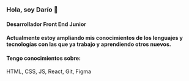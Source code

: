 ### Hola, soy Darío 👋
#### Desarrollador Front End Junior



#### Actualmente estoy ampliando mis conocimientos de los lenguajes y tecnologías con las que ya trabajo y aprendiendo otros nuevos.


#### Tengo conocimientos sobre:
HTML, CSS, JS, React, Git, Figma
